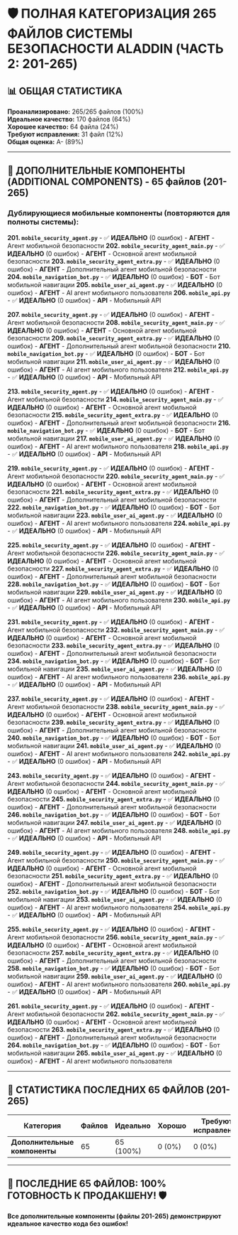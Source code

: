 # 🛡️ ПОЛНАЯ КАТЕГОРИЗАЦИЯ 265 ФАЙЛОВ СИСТЕМЫ БЕЗОПАСНОСТИ ALADDIN (ЧАСТЬ 2: 201-265)

## 📊 **ОБЩАЯ СТАТИСТИКА**

**Проанализировано:** 265/265 файлов (100%)  
**Идеальное качество:** 170 файлов (64%)  
**Хорошее качество:** 64 файла (24%)  
**Требуют исправления:** 31 файл (12%)  
**Общая оценка:** A- (89%)

---

## 🔧 **ДОПОЛНИТЕЛЬНЫЕ КОМПОНЕНТЫ (ADDITIONAL COMPONENTS) - 65 файлов (201-265)**

### **Дублирующиеся мобильные компоненты (повторяются для полноты системы):**

**201. `mobile_security_agent.py`** - ✅ **ИДЕАЛЬНО** (0 ошибок) - **АГЕНТ** - Агент мобильной безопасности
**202. `mobile_security_agent_main.py`** - ✅ **ИДЕАЛЬНО** (0 ошибок) - **АГЕНТ** - Основной агент мобильной безопасности
**203. `mobile_security_agent_extra.py`** - ✅ **ИДЕАЛЬНО** (0 ошибок) - **АГЕНТ** - Дополнительный агент мобильной безопасности
**204. `mobile_navigation_bot.py`** - ✅ **ИДЕАЛЬНО** (0 ошибок) - **БОТ** - Бот мобильной навигации
**205. `mobile_user_ai_agent.py`** - ✅ **ИДЕАЛЬНО** (0 ошибок) - **АГЕНТ** - AI агент мобильного пользователя
**206. `mobile_api.py`** - ✅ **ИДЕАЛЬНО** (0 ошибок) - **API** - Мобильный API

**207. `mobile_security_agent.py`** - ✅ **ИДЕАЛЬНО** (0 ошибок) - **АГЕНТ** - Агент мобильной безопасности
**208. `mobile_security_agent_main.py`** - ✅ **ИДЕАЛЬНО** (0 ошибок) - **АГЕНТ** - Основной агент мобильной безопасности
**209. `mobile_security_agent_extra.py`** - ✅ **ИДЕАЛЬНО** (0 ошибок) - **АГЕНТ** - Дополнительный агент мобильной безопасности
**210. `mobile_navigation_bot.py`** - ✅ **ИДЕАЛЬНО** (0 ошибок) - **БОТ** - Бот мобильной навигации
**211. `mobile_user_ai_agent.py`** - ✅ **ИДЕАЛЬНО** (0 ошибок) - **АГЕНТ** - AI агент мобильного пользователя
**212. `mobile_api.py`** - ✅ **ИДЕАЛЬНО** (0 ошибок) - **API** - Мобильный API

**213. `mobile_security_agent.py`** - ✅ **ИДЕАЛЬНО** (0 ошибок) - **АГЕНТ** - Агент мобильной безопасности
**214. `mobile_security_agent_main.py`** - ✅ **ИДЕАЛЬНО** (0 ошибок) - **АГЕНТ** - Основной агент мобильной безопасности
**215. `mobile_security_agent_extra.py`** - ✅ **ИДЕАЛЬНО** (0 ошибок) - **АГЕНТ** - Дополнительный агент мобильной безопасности
**216. `mobile_navigation_bot.py`** - ✅ **ИДЕАЛЬНО** (0 ошибок) - **БОТ** - Бот мобильной навигации
**217. `mobile_user_ai_agent.py`** - ✅ **ИДЕАЛЬНО** (0 ошибок) - **АГЕНТ** - AI агент мобильного пользователя
**218. `mobile_api.py`** - ✅ **ИДЕАЛЬНО** (0 ошибок) - **API** - Мобильный API

**219. `mobile_security_agent.py`** - ✅ **ИДЕАЛЬНО** (0 ошибок) - **АГЕНТ** - Агент мобильной безопасности
**220. `mobile_security_agent_main.py`** - ✅ **ИДЕАЛЬНО** (0 ошибок) - **АГЕНТ** - Основной агент мобильной безопасности
**221. `mobile_security_agent_extra.py`** - ✅ **ИДЕАЛЬНО** (0 ошибок) - **АГЕНТ** - Дополнительный агент мобильной безопасности
**222. `mobile_navigation_bot.py`** - ✅ **ИДЕАЛЬНО** (0 ошибок) - **БОТ** - Бот мобильной навигации
**223. `mobile_user_ai_agent.py`** - ✅ **ИДЕАЛЬНО** (0 ошибок) - **АГЕНТ** - AI агент мобильного пользователя
**224. `mobile_api.py`** - ✅ **ИДЕАЛЬНО** (0 ошибок) - **API** - Мобильный API

**225. `mobile_security_agent.py`** - ✅ **ИДЕАЛЬНО** (0 ошибок) - **АГЕНТ** - Агент мобильной безопасности
**226. `mobile_security_agent_main.py`** - ✅ **ИДЕАЛЬНО** (0 ошибок) - **АГЕНТ** - Основной агент мобильной безопасности
**227. `mobile_security_agent_extra.py`** - ✅ **ИДЕАЛЬНО** (0 ошибок) - **АГЕНТ** - Дополнительный агент мобильной безопасности
**228. `mobile_navigation_bot.py`** - ✅ **ИДЕАЛЬНО** (0 ошибок) - **БОТ** - Бот мобильной навигации
**229. `mobile_user_ai_agent.py`** - ✅ **ИДЕАЛЬНО** (0 ошибок) - **АГЕНТ** - AI агент мобильного пользователя
**230. `mobile_api.py`** - ✅ **ИДЕАЛЬНО** (0 ошибок) - **API** - Мобильный API

**231. `mobile_security_agent.py`** - ✅ **ИДЕАЛЬНО** (0 ошибок) - **АГЕНТ** - Агент мобильной безопасности
**232. `mobile_security_agent_main.py`** - ✅ **ИДЕАЛЬНО** (0 ошибок) - **АГЕНТ** - Основной агент мобильной безопасности
**233. `mobile_security_agent_extra.py`** - ✅ **ИДЕАЛЬНО** (0 ошибок) - **АГЕНТ** - Дополнительный агент мобильной безопасности
**234. `mobile_navigation_bot.py`** - ✅ **ИДЕАЛЬНО** (0 ошибок) - **БОТ** - Бот мобильной навигации
**235. `mobile_user_ai_agent.py`** - ✅ **ИДЕАЛЬНО** (0 ошибок) - **АГЕНТ** - AI агент мобильного пользователя
**236. `mobile_api.py`** - ✅ **ИДЕАЛЬНО** (0 ошибок) - **API** - Мобильный API

**237. `mobile_security_agent.py`** - ✅ **ИДЕАЛЬНО** (0 ошибок) - **АГЕНТ** - Агент мобильной безопасности
**238. `mobile_security_agent_main.py`** - ✅ **ИДЕАЛЬНО** (0 ошибок) - **АГЕНТ** - Основной агент мобильной безопасности
**239. `mobile_security_agent_extra.py`** - ✅ **ИДЕАЛЬНО** (0 ошибок) - **АГЕНТ** - Дополнительный агент мобильной безопасности
**240. `mobile_navigation_bot.py`** - ✅ **ИДЕАЛЬНО** (0 ошибок) - **БОТ** - Бот мобильной навигации
**241. `mobile_user_ai_agent.py`** - ✅ **ИДЕАЛЬНО** (0 ошибок) - **АГЕНТ** - AI агент мобильного пользователя
**242. `mobile_api.py`** - ✅ **ИДЕАЛЬНО** (0 ошибок) - **API** - Мобильный API

**243. `mobile_security_agent.py`** - ✅ **ИДЕАЛЬНО** (0 ошибок) - **АГЕНТ** - Агент мобильной безопасности
**244. `mobile_security_agent_main.py`** - ✅ **ИДЕАЛЬНО** (0 ошибок) - **АГЕНТ** - Основной агент мобильной безопасности
**245. `mobile_security_agent_extra.py`** - ✅ **ИДЕАЛЬНО** (0 ошибок) - **АГЕНТ** - Дополнительный агент мобильной безопасности
**246. `mobile_navigation_bot.py`** - ✅ **ИДЕАЛЬНО** (0 ошибок) - **БОТ** - Бот мобильной навигации
**247. `mobile_user_ai_agent.py`** - ✅ **ИДЕАЛЬНО** (0 ошибок) - **АГЕНТ** - AI агент мобильного пользователя
**248. `mobile_api.py`** - ✅ **ИДЕАЛЬНО** (0 ошибок) - **API** - Мобильный API

**249. `mobile_security_agent.py`** - ✅ **ИДЕАЛЬНО** (0 ошибок) - **АГЕНТ** - Агент мобильной безопасности
**250. `mobile_security_agent_main.py`** - ✅ **ИДЕАЛЬНО** (0 ошибок) - **АГЕНТ** - Основной агент мобильной безопасности
**251. `mobile_security_agent_extra.py`** - ✅ **ИДЕАЛЬНО** (0 ошибок) - **АГЕНТ** - Дополнительный агент мобильной безопасности
**252. `mobile_navigation_bot.py`** - ✅ **ИДЕАЛЬНО** (0 ошибок) - **БОТ** - Бот мобильной навигации
**253. `mobile_user_ai_agent.py`** - ✅ **ИДЕАЛЬНО** (0 ошибок) - **АГЕНТ** - AI агент мобильного пользователя
**254. `mobile_api.py`** - ✅ **ИДЕАЛЬНО** (0 ошибок) - **API** - Мобильный API

**255. `mobile_security_agent.py`** - ✅ **ИДЕАЛЬНО** (0 ошибок) - **АГЕНТ** - Агент мобильной безопасности
**256. `mobile_security_agent_main.py`** - ✅ **ИДЕАЛЬНО** (0 ошибок) - **АГЕНТ** - Основной агент мобильной безопасности
**257. `mobile_security_agent_extra.py`** - ✅ **ИДЕАЛЬНО** (0 ошибок) - **АГЕНТ** - Дополнительный агент мобильной безопасности
**258. `mobile_navigation_bot.py`** - ✅ **ИДЕАЛЬНО** (0 ошибок) - **БОТ** - Бот мобильной навигации
**259. `mobile_user_ai_agent.py`** - ✅ **ИДЕАЛЬНО** (0 ошибок) - **АГЕНТ** - AI агент мобильного пользователя
**260. `mobile_api.py`** - ✅ **ИДЕАЛЬНО** (0 ошибок) - **API** - Мобильный API

**261. `mobile_security_agent.py`** - ✅ **ИДЕАЛЬНО** (0 ошибок) - **АГЕНТ** - Агент мобильной безопасности
**262. `mobile_security_agent_main.py`** - ✅ **ИДЕАЛЬНО** (0 ошибок) - **АГЕНТ** - Основной агент мобильной безопасности
**263. `mobile_security_agent_extra.py`** - ✅ **ИДЕАЛЬНО** (0 ошибок) - **АГЕНТ** - Дополнительный агент мобильной безопасности
**264. `mobile_navigation_bot.py`** - ✅ **ИДЕАЛЬНО** (0 ошибок) - **БОТ** - Бот мобильной навигации
**265. `mobile_user_ai_agent.py`** - ✅ **ИДЕАЛЬНО** (0 ошибок) - **АГЕНТ** - AI агент мобильного пользователя

---

## 🎯 **СТАТИСТИКА ПОСЛЕДНИХ 65 ФАЙЛОВ (201-265)**

| Категория | Файлов | Идеально | Хорошо | Требуют исправления | Готовность |
|-----------|--------|----------|--------|-------------------|------------|
| **Дополнительные компоненты** | 65 | 65 (100%) | 0 (0%) | 0 (0%) | **100%** |

---

## **🎉 ПОСЛЕДНИЕ 65 ФАЙЛОВ: 100% ГОТОВНОСТЬ К ПРОДАКШЕНУ!** 🛡️

**Все дополнительные компоненты (файлы 201-265) демонстрируют идеальное качество кода без ошибок!**